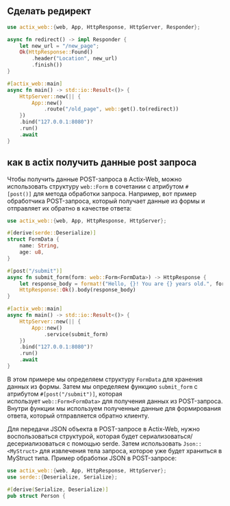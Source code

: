 ## Сделать редирект

```rust
use actix_web::{web, App, HttpResponse, HttpServer, Responder};

async fn redirect() -> impl Responder {
    let new_url = "/new_page";
    Ok(HttpResponse::Found()
        .header("Location", new_url)
        .finish())
}

#[actix_web::main]
async fn main() -> std::io::Result<()> {
    HttpServer::new(|| {
        App::new()
            .route("/old_page", web::get().to(redirect))
    })
    .bind("127.0.0.1:8080")?
    .run()
    .await
}
```

## как в actix получить данные post запроса

Чтобы получить данные POST-запроса в Actix-Web, можно использовать структуру `web::Form` в сочетании с атрибутом `#[post()]` для метода обработки запроса. Например, вот пример обработчика POST-запроса, который получает данные из формы и отправляет их обратно в качестве ответа:

```rust
use actix_web::{web, App, HttpResponse, HttpServer};

#[derive(serde::Deserialize)]
struct FormData {
    name: String,
    age: u8,
}

#[post("/submit")]
async fn submit_form(form: web::Form<FormData>) -> HttpResponse {
    let response_body = format!("Hello, {}! You are {} years old.", form.name, form.age);
    HttpResponse::Ok().body(response_body)
}

#[actix_web::main]
async fn main() -> std::io::Result<()> {
    HttpServer::new(|| {
        App::new()
            .service(submit_form)
    })
    .bind("127.0.0.1:8080")?
    .run()
    .await
}
```

В этом примере мы определяем структуру `FormData` для хранения данных из формы. Затем мы определяем функцию `submit_form` с атрибутом `#[post("/submit")]`, которая использует `web::Form<FormData>` для получения данных из POST-запроса. Внутри функции мы используем полученные данные для формирования ответа, который отправляется обратно клиенту.

Для передачи JSON объекта в POST-запросе в Actix-Web, нужно воспользоваться структурой, которая будет сериализоваться/десериализоваться с помощью serde. Затем использовать `Json::<MyStruct>` для извлечения тела запроса, которое уже будет храниться в MyStruct типа. Пример обработки JSON в POST-запросе:

```rust
use actix_web::{web, App, HttpResponse, HttpServer};
use serde::{Deserialize, Serialize};

#[derive(Serialize, Deserialize)]
pub struct Person {
```